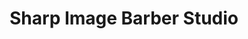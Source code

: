---
title: "Sharp Image Barber Studio"
url: /grand-junction/sharp-image-barber-studio/
shop: hairdresser
---